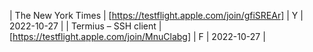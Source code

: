 | The New York Times | [https://testflight.apple.com/join/gfiSREAr] | Y | 2022-10-27 |
| Termius – SSH client | [https://testflight.apple.com/join/MnuClabg] | F | 2022-10-27 |
